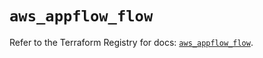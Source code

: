 # `aws_appflow_flow`

Refer to the Terraform Registry for docs: [`aws_appflow_flow`](https://registry.terraform.io/providers/hashicorp/aws/5.33.0/docs/resources/appflow_flow).
